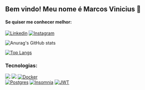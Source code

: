 

## Bem vindo! Meu nome é Marcos Vinicius 👋

#### Se quiser me conhecer melhor:


[![Linkedin](https://img.shields.io/badge/LinkedIn-0077B5?style=for-the-badge&logo=linkedin&logoColor=white)](https://www.linkedin.com/in/vinimarcaltech/)
[![Instagram](https://img.shields.io/badge/Instagram-E4405F?style=for-the-badge&logo=instagram&logoColor=white)](https://www.instagram.com/vinimarcal.tech/)


![Anurag's GitHub stats](https://github-readme-stats.vercel.app/api?username=vinimarcaltech&show_icons=true&theme=radical)

[![Top Langs](https://github-readme-stats.vercel.app/api/top-langs/?username=ViniMarcalTech)](https://github.com/anuraghazra/github-readme-stats)

### Tecnologias:

[![](https://img.shields.io/badge/Java-ED8B00?style=for-the-badge&logo=openjdk&logoColor=white)](https://openjdk.org/guide/)
[![](https://img.shields.io/badge/Spring-6DB33F?style=for-the-badge&logo=spring&logoColor=white)](https://docs.spring.io/spring-framework/reference/index.html)
[![Docker](https://img.shields.io/badge/docker-%230db7ed.svg?style=for-the-badge&logo=docker&logoColor=white)](https://docs.docker.com/guides/)\
[![Postgres](https://img.shields.io/badge/postgres-%23316192.svg?style=for-the-badge&logo=postgresql&logoColor=white)](https://www.postgresql.org/docs/)
[![Insomnia](https://img.shields.io/badge/Insomnia-black?style=for-the-badge&logo=insomnia&logoColor=5849BE)](https://docs.insomnia.rest/insomnia/get-started)
[![JWT](https://img.shields.io/badge/JWT-black?style=for-the-badge&logo=JSON%20web%20tokens)](https://jwt.io/)
